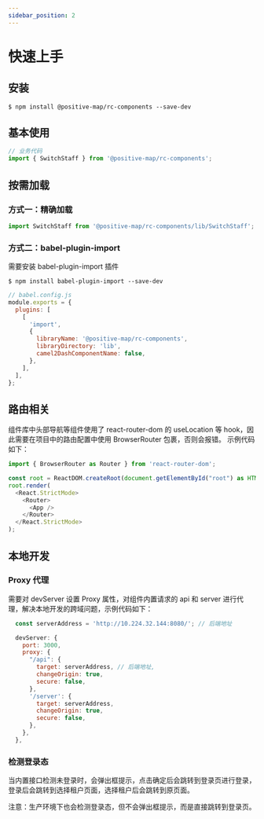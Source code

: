 ```yaml
---
sidebar_position: 2
---
```


# 快速上手

## 安装

```shell
$ npm install @positive-map/rc-components --save-dev
```

## 基本使用

```js
// 业务代码
import { SwitchStaff } from '@positive-map/rc-components';
```

## 按需加载

### 方式一：精确加载

```js
import SwitchStaff from '@positive-map/rc-components/lib/SwitchStaff';
```

### 方式二：babel-plugin-import

需要安装 babel-plugin-import 插件

```shell
$ npm install babel-plugin-import --save-dev
```

```js
// babel.config.js
module.exports = {
  plugins: [
    [
      'import',
      {
        libraryName: '@positive-map/rc-components',
        libraryDirectory: 'lib',
        camel2DashComponentName: false,
      },
    ],
  ],
};
```

## 路由相关

组件库中头部导航等组件使用了 react-router-dom 的 useLocation 等 hook，因此需要在项目中的路由配置中使用 BrowserRouter 包裹，否则会报错。
示例代码如下：

```js
import { BrowserRouter as Router } from 'react-router-dom';

const root = ReactDOM.createRoot(document.getElementById("root") as HTMLElement);
root.render(
  <React.StrictMode>
    <Router>
      <App />
    </Router>
  </React.StrictMode>
);

```

## 本地开发

### Proxy 代理

需要对 devServer 设置 Proxy 属性，对组件内置请求的 api 和 server 进行代理，解决本地开发的跨域问题，示例代码如下：

```js
  const serverAddress = 'http://10.224.32.144:8080/'; // 后端地址

  devServer: {
    port: 3000,
    proxy: {
      "/api": {
        target: serverAddress, // 后端地址,
        changeOrigin: true,
        secure: false,
      },
      '/server': {
        target: serverAddress,
        changeOrigin: true,
        secure: false,
      },
    },
  },
```

### 检测登录态

当内置接口检测未登录时，会弹出框提示，点击确定后会跳转到登录页进行登录，登录后会跳转到选择租户页面，选择租户后会跳转到原页面。

注意：生产环境下也会检测登录态，但不会弹出框提示，而是直接跳转到登录页。
